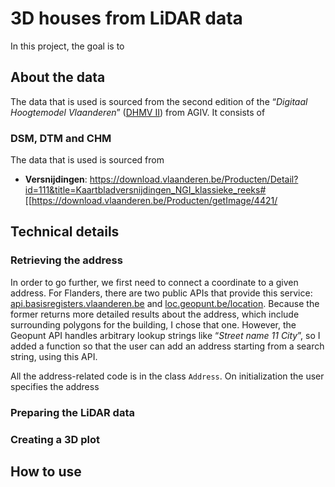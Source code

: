 # 3D houses from LiDAR data

In this project, the goal is to 

## About the data
The data that is used is sourced from the second edition of the “_Digitaal Hoogtemodel Vlaanderen_” ([DHMV II](https://overheid.vlaanderen.be/informatie-vlaanderen/producten-diensten/digitaal-hoogtemodel-dhmv)) from AGIV. 
It consists of 

### DSM, DTM and CHM
The data that is used is sourced from 

* **Versnijdingen**: https://download.vlaanderen.be/Producten/Detail?id=111&title=Kaartbladversnijdingen_NGI_klassieke_reeks#
  [[https://download.vlaanderen.be/Producten/getImage/4421/

## Technical details
### Retrieving the address
In order to go further, we first need to connect a coordinate to a given address.
For Flanders, there are two public APIs that provide this service: [api.basisregisters.vlaanderen.be](https://docs.basisregisters.vlaanderen.be/docs/api-documentation.html#tag/api-documentation.html) and [loc.geopunt.be/location](https://loc.geopunt.be/).
Because the former returns more detailed results about the address, which include surrounding polygons for the building, I chose that one. 
However, the Geopunt API handles arbitrary lookup strings like “_Street name 11 City_”, so I added a function so that the user can add an address starting from a search string, using this API.

All the address-related code is in the class `Address`. 
On initialization the user specifies the address 

### Preparing the LiDAR data
### Creating a 3D plot
## How to use
